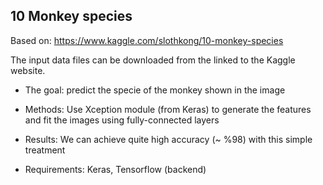 ## 10 Monkey species
Based on: https://www.kaggle.com/slothkong/10-monkey-species

The input data files can be downloaded from the linked to the Kaggle website. 

- The goal: predict the specie of the monkey shown in the image

- Methods: Use Xception module (from Keras) to generate the features and fit the images using fully-connected layers

- Results: We can achieve quite high accuracy (~ %98) with this simple treatment

- Requirements: Keras, Tensorflow (backend)

